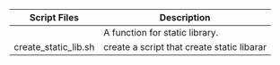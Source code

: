 
| Script Files | Description |
| ----------- | ----------- |
|  |A function for static library.  |
| create_static_lib.sh | create a script that create static libarar |
